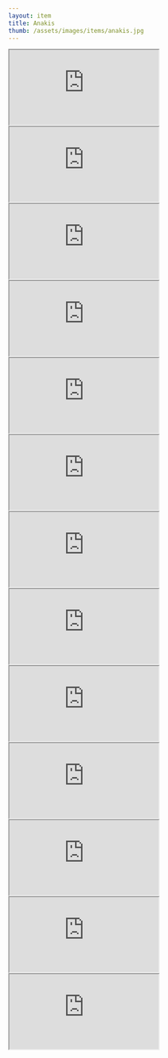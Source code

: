 ```yaml
---
layout: item
title: Anakis
thumb: /assets/images/items/anakis.jpg
---
```

<iframe src="http://magic-items.herokuapp.com/item/embed/1"></iframe>
<iframe src="http://magic-items.herokuapp.com/item/embed/57"></iframe>
<iframe src="http://magic-items.herokuapp.com/item/embed/77"></iframe>

<iframe src="http://magic-items.herokuapp.com/item/embed/44"></iframe>
<iframe src="http://magic-items.herokuapp.com/item/embed/54"></iframe>
<iframe src="http://magic-items.herokuapp.com/item/embed/75"></iframe>
<iframe src="http://magic-items.herokuapp.com/item/embed/84"></iframe>
<iframe src="http://magic-items.herokuapp.com/item/embed/114"></iframe>
<iframe src="http://magic-items.herokuapp.com/item/embed/125"></iframe>
<iframe src="http://magic-items.herokuapp.com/item/embed/142"></iframe>
<iframe src="http://magic-items.herokuapp.com/item/embed/143"></iframe>
<iframe src="http://magic-items.herokuapp.com/item/embed/155"></iframe>
<iframe src="http://magic-items.herokuapp.com/item/embed/182"></iframe>
